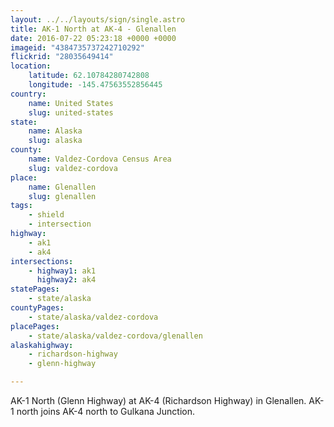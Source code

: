 ```yaml
---
layout: ../../layouts/sign/single.astro
title: AK-1 North at AK-4 - Glenallen
date: 2016-07-22 05:23:18 +0000 +0000
imageid: "4384735737242710292"
flickrid: "28035649414"
location:
    latitude: 62.10784280742808
    longitude: -145.47563552856445
country:
    name: United States
    slug: united-states
state:
    name: Alaska
    slug: alaska
county:
    name: Valdez-Cordova Census Area
    slug: valdez-cordova
place:
    name: Glenallen
    slug: glenallen
tags:
    - shield
    - intersection
highway:
    - ak1
    - ak4
intersections:
    - highway1: ak1
      highway2: ak4
statePages:
    - state/alaska
countyPages:
    - state/alaska/valdez-cordova
placePages:
    - state/alaska/valdez-cordova/glenallen
alaskahighway:
    - richardson-highway
    - glenn-highway

---
```

AK-1 North (Glenn Highway) at AK-4 (Richardson Highway) in Glenallen.  AK-1 north joins AK-4 north to Gulkana Junction.